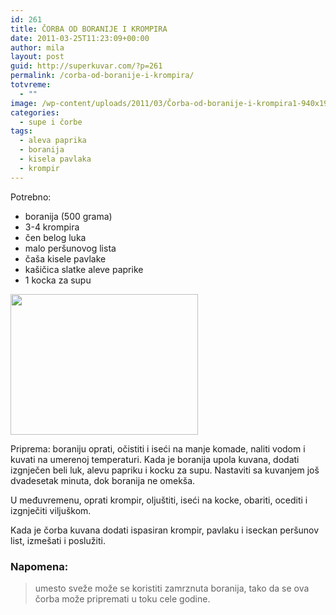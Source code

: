 ```yaml
---
id: 261
title: ČORBA OD BORANIJE I KROMPIRA
date: 2011-03-25T11:23:09+00:00
author: mila
layout: post
guid: http://superkuvar.com/?p=261
permalink: /corba-od-boranije-i-krompira/
totvreme:
  - ""
image: /wp-content/uploads/2011/03/Čorba-od-boranije-i-krompira1-940x198.jpg
categories:
  - supe i čorbe
tags:
  - aleva paprika
  - boranija
  - kisela pavlaka
  - krompir
---
```

Potrebno:

  * boranija (500 grama)
  * 3-4 krompira
  * čen belog luka
  * malo peršunovog lista
  * čaša kisele pavlake
  * kašičica slatke aleve paprike
  * 1 kocka za supu

<img class="alignnone size-medium wp-image-2847" title="Čorba od boranije i krompira" src="/wp-content/uploads/2011/03/%C4%8Corba-od-boranije-i-krompira1-300x225.jpg" alt="" width="300" height="225" /> 

Priprema: boraniju oprati, očistiti i iseći na manje komade, naliti vodom i kuvati na umerenoj temperaturi. Kada je boranija upola kuvana, dodati izgnječen beli luk, alevu papriku i kocku za supu. Nastaviti sa kuvanjem još dvadesetak minuta, dok boranija ne omekša.

U međuvremenu, oprati krompir, oljuštiti, iseći na kocke, obariti, ocediti i izgnječiti viljuškom.

Kada je čorba kuvana dodati ispasiran krompir, pavlaku i iseckan peršunov list, izmešati i poslužiti.

### Napomena:
> umesto sveže može se koristiti zamrznuta boranija, tako da se ova čorba može pripremati u toku cele godine.

&nbsp;